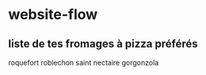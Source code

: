 # website-flow

## liste de tes fromages à pizza préférés

roquefort
roblechon
saint nectaire
gorgonzola
